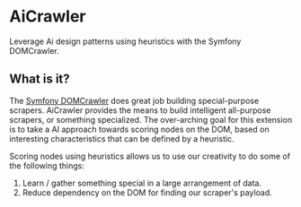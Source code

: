 # AiCrawler

Leverage Ai design patterns using heuristics with the Symfony DOMCrawler.

## What is it?

The [Symfony DOMCrawler](http://symfony.com/doc/current/components/dom_crawler.html) does great job building special-purpose scrapers. AiCrawler provides the means to build intelligent all-purpose scrapers, or something specialized. The over-arching goal for this extension is to take a AI approach towards scoring nodes on the DOM, based on interesting characteristics that can be defined by a heuristic. 

Scoring nodes using heuristics allows us to use our creativity to do some of the following things: 

1. Learn / gather something special in a large arrangement of data.
2. Reduce dependency on the DOM for finding our scraper's payload.